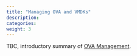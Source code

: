 ```yaml
---
title: "Managing OVA and VMDKs"
description:
categories:
weight: 3
---
```


TBC, introductory summary of [OVA Management](../../product/apps-marketplace/ova_management/).
